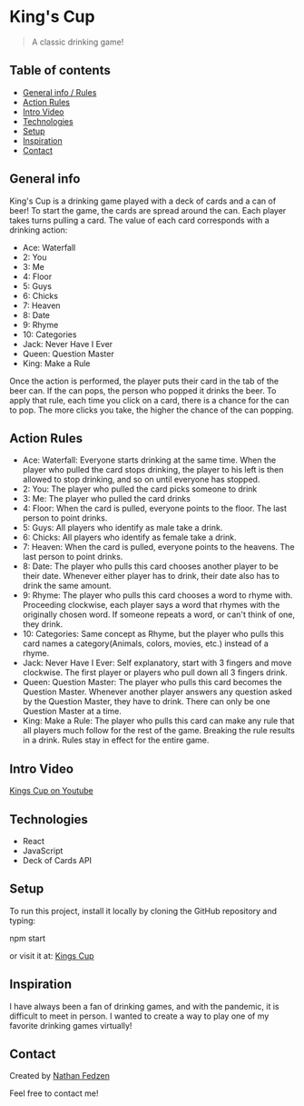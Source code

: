 # King's Cup
> A classic drinking game!

## Table of contents
* [General info / Rules](#general-info)
* [Action Rules](#action-rules)
* [Intro Video](#intro-video)
* [Technologies](#technologies)
* [Setup](#setup)
* [Inspiration](#inspiration)
* [Contact](#contact)

## General info
King's Cup is a drinking game played with a deck of cards and a can of beer! To start the game, the cards are spread around the can. Each player takes turns pulling a card. The value of each card corresponds with a drinking action:
  - Ace: Waterfall
  - 2: You
  - 3: Me
  - 4: Floor
  - 5: Guys
  - 6: Chicks
  - 7: Heaven
  - 8: Date
  - 9: Rhyme
  - 10: Categories
  - Jack: Never Have I Ever
  - Queen: Question Master
  - King: Make a Rule

Once the action is performed, the player puts their card in the tab of the beer can. If the can pops, the person who popped it drinks the beer. To apply that rule, each time you click on a card, there is a chance for the can to pop. The more clicks you take, the higher the chance of the can popping.

## Action Rules
  - Ace: Waterfall: Everyone starts drinking at the same time. When the player who pulled the card stops drinking, the player to his left is then allowed to stop drinking, and so on until everyone has stopped.
  - 2: You: The player who pulled the card picks someone to drink
  - 3: Me: The player who pulled the card drinks
  - 4: Floor: When the card is pulled, everyone points to the floor. The last person to point drinks.
  - 5: Guys: All players who identify as male take a drink.
  - 6: Chicks: All players who identify as female take a drink.
  - 7: Heaven: When the card is pulled, everyone points to the heavens. The last person to point drinks.
  - 8: Date: The player who pulls this card chooses another player to be their date. Whenever either player has to drink, their date also has to drink the same amount.
  - 9: Rhyme: The player who pulls this card chooses a word to rhyme with. Proceeding clockwise, each player says a word that rhymes with the originally chosen word. If someone repeats a word, or can't think of one, they drink.
  - 10: Categories: Same concept as Rhyme, but the player who pulls this card names a category(Animals, colors, movies, etc.) instead of a rhyme.
  - Jack: Never Have I Ever: Self explanatory, start with 3 fingers and move clockwise. The first player or players who pull down all 3 fingers drink.
  - Queen: Question Master: The player who pulls this card becomes the 
  Question Master. Whenever another player answers any question asked by the Question Master, they have to drink. There can only be one Question Master at a time.
  - King: Make a Rule: The player who pulls this card can make any rule that all players much follow for the rest of the game. Breaking the rule results in a drink. Rules stay in effect for the entire game.

## Intro Video
[Kings Cup on Youtube](https://youtu.be/vcnnLmJWDTc)

## Technologies
* React
* JavaScript
* Deck of Cards API

## Setup
To run this project, install it locally by cloning the GitHub repository and typing:

npm start

or visit it at:
[Kings Cup](https://kingscup.netlify.app/)


## Inspiration
I have always been a fan of drinking games, and with the pandemic, it is difficult to meet in person. I wanted to create a way to play one of my favorite drinking games virtually!

## Contact
Created by [Nathan Fedzen](https://www.linkedin.com/in/nathan-fedzen/)

Feel free to contact me!

